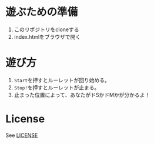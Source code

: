 # 遊ぶための準備
1. このリポジトリをcloneする
1. index.htmlをブラウザで開く

# 遊び方
1. `Start`を押すとルーレットが回り始める。
1. `Stop!`を押すとルーレットが止まる。
1. 止まった位置によって、あなたがドSかドMかが分かるよ！

# License
See [LICENSE](./LICENSE)
